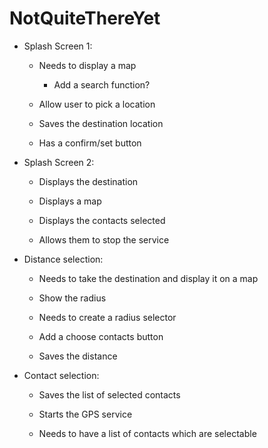 # NotQuiteThereYet

* Splash Screen 1:

    - Needs to display a map
	  
    	- Add a search function?
		  
    - Allow user to pick a location
	  
    - Saves the destination location
	  
    - Has a confirm/set button
	  
	
* Splash Screen 2:

    - Displays the destination
	
    - Displays a map
	  
    - Displays the contacts selected
	  
    - Allows them to stop the service
	  

* Distance selection:

    - Needs to take the destination and display it on a map
	  
    - Show the radius
		
    - Needs to create a radius selector
	  
    - Add a choose contacts button
	  
    - Saves the distance
	  

* Contact selection:

    - Saves the list of selected contacts
	  
    - Starts the GPS service
	  
    - Needs to have a list of contacts which are selectable
	  

